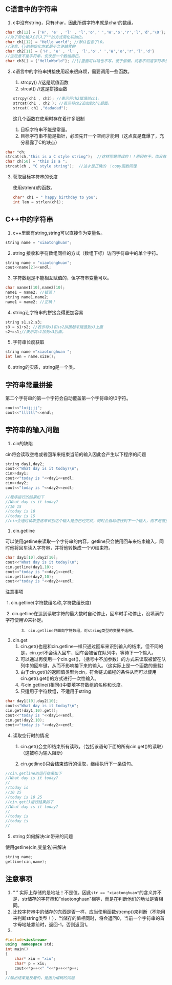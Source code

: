 ## C语言中的字符串

1. c中没有string，只有char，因此所谓字符串就是char的数组。

```c++
char ch[12] = {'H', 'e' , 'l' , 'l','o',' ','W','o','r','l','d','\0'}; //为字符串
//为了简化输入C引入了""的方式简化初始化。
char ch1[12] = "Hello world"; //默认包含了\0。
//注意，{}的初始化方式是不允许越界的
char ch2[11] = {'H', 'e' , 'l' , 'l','o',' ','W','o','r','l','d'}
//这玩意不是字符串，仅仅是一个数组而已。
char ch3[] = {"HelloWorld"}; //[]里面可以啥也不写，便于偷懒，或者不知道字符串长度也能这样写。
```

2. c语言中的字符串拼接使用起来很麻烦，需要调用一些函数。

   1. strcpy() //这是赋值函数
   2. strcat() //这是拼接函数

   ```c++
   strcpy(ch1 , ch2); //表示将ch2赋值给ch1。
   strcat(ch1 , ch2 ); //表示将ch2追加到ch1后面。
   strcat( ch1 ,"dadadad");
   ```
   这几个函数在使用时存在着许多限制
   1. 目标字符串不能是常量。
   2. 目标字符串不能是指针，必须先开一个空间才能用（这点真是蠢爆了，充分暴露了C的缺点）

```c++
char *ch;
strcat(ch,"this is a C style string");  //这样写是错误的！！原因在于，你没有给ch这个字符串开空间
char ch[50] = "this is a ";
strcat(ch , "C style string");  //这才是正确的 ！copy函数同理
```

3. 获取目标字符串的长度

   使用strlen()的函数。

   ```c
   char* ch1 = " happy birthday to you";
   int len = strlen(ch1);
   ```


## C++中的字符串

1. c++里面有string,string可以直接作为变量名。

```c++
string name = "xiaotonghuan";
```

2. string 接收和字符数组同样的方式（数组下标）访问字符串中的单个字符。

```c++
string name = "xiaotonghuan";
cout<<name[2]<<endl;
```

3. 字符数组是不能相互赋值的，但字符串变量可以。

```c++
char nanme1[10],name2[10];
name1 = name2; //错误！
string name1,name2;
name1 = name2; //正确！
```

4. string让字符串的拼接变得更加容易

```C++
string s1,s2,s3;
s3 = s1+s2; //表示将s1和ss2拼接起来赋值到s3上面
s2+=s1;//表示将s1加到s3后面。
```

5. 字符串长度获取

```c++
string name ="xiaotonghuan ";
int len = name.size();
```

6. string的实质，string是一个类。

## 字符串常量拼接

第二个字符串的第一个字符会自动覆盖第一个字符串的\0字符。

```c++
cout<<"loijjjj";
cout<<"llllll"<<endl;
```

## 字符串的输入问题

1. cin的缺陷

cin将会读取空格或者回车来结束当前的输入因此会产生以下程序的问题

```c++
string day1,day2;
cout<<"What day is it today?\n";
cin>>day1;
cout<<"today is "<<day1<<endl;
cin>>day2;
cout<<"today is "<<day2<<endl;

//程序运行的结果如下
//What day is it today?
//10 15
//today is 10
//today is 15
//cin会通过读取空格来识别这个输入是否已经完成，同时会自动进行到下一个输入，而不是直接到输出，当你打入回车的时候才会结束所有的输入，执行下一条语句。这就造成了尴尬的问题，想输入的字符串中含有空格怎么办？
```

1. cin.getline

可以使用getline来读取一个字符串的内容，getline只会使用回车来结束输入，同时他将回车读入字符串，并将他转换成一个\0结束符。

```c++
char day1[10],day2[10];
cout<<"What day is it today?\n";
cin.getline(day1,10);
cout<<"today is "<<day1<<endl;
cin.getline(day2,10);
cout<<"today is "<<day2<<endl;
```

注意事项

​			1. cin.getline(字符数组名称,字符数组长度)

​			2. cin.getline在达到读取字符的最大数时自动停止，回车时手动停止，没填满的字符使用\0来补足。

 		   3. cin.getline只面向字符数组，对string类型的变量不适用。

3. cin.get
   1. cin.get()也是和cin.getline一样只通过回车来识别输入的结束，但不同的是，cin.get不会读入回车，回车会被留在队列中，等待下一个输入。
   2. 可以通过再使用一个cin.get()，（括号中不加参数）的方式来读取被留在队列中的回车键，从而不影响接下来的输入。（这实际上是一个函数的重载）
   3. 由于cin.get()的返回值类型为cin，符合链式编程的条件从而可以使用cin.get().get()的方式进行一次性输入。
   4. 与cin.getline()相同()中要填字符数组的名称和长度。
   5. 只适用于字符数组，不适用于string



```c++
char day1[10],day2[10];
cout<<"What day is it today?\n";
cin.get(day1,10).get();
cout<<"today is "<<day1<<endl;
cin.get(day2,10);
cout<<"today is "<<day2<<endl;
```

4. 读取空行时的情况

   1. cin.get()会立即结束所有读取。（包括该语句下面的所有cin.get()的读取）（这被称为输入阻断）

   2. cin.getline()只会结束该行的读取，继续执行下一条语句。

```c++
//cin.getline的运行结果如下
//What day is it today?
//
//today is
//10 25
//today is 10 25
//cin.get()运行结果如下
//What day is it today?
//
//today is
//today is
//
```

5. string 如何解决cin带来的问题

使用getline(cin,变量名)来解决

```c++
string name;
getline(cin,name);
```

## 注意事项

1. “ ” 实际上存储的是地址！不是值。因此``str == "xiaotonghuan"``的含义并不是，str储存的字符串和“xiaotonghuan”相等，而是在判断他们的地址是否相同。
2. 比较字符串中的储存的东西是否一样，应当使用函数strcmp()来判断（不能用来判断string类型！），当储存的值相同时，将会返回0，当前一个字符串的首字母地址靠前时，返回-1，否则返回1。
3. 

```c++
#include<iostream>
using  namespace std;
int main()
{
	char* xiu = "xiu";
	char* p = xiu;
	cout<<*p++<<" "<<*p++<<*p++;
}
//输出结果是反着的，是因为编码的问题
```

